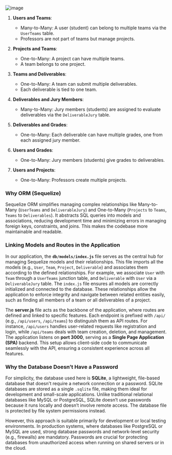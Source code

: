 ![image](https://github.com/user-attachments/assets/70f7798b-784b-4499-b9b6-b0ce6f9e5c2e)



1. **Users and Teams**:
   - Many-to-Many: A user (student) can belong to multiple teams via the `UserTeams` table.
   - Professors are not part of teams but manage projects.

2. **Projects and Teams**:
   - One-to-Many: A project can have multiple teams.
   - A team belongs to one project.

3. **Teams and Deliverables**:
   - One-to-Many: A team can submit multiple deliverables.
   - Each deliverable is tied to one team.

4. **Deliverables and Jury Members**:
   - Many-to-Many: Jury members (students) are assigned to evaluate deliverables via the `DeliverableJury` table.

5. **Deliverables and Grades**:
   - One-to-Many: Each deliverable can have multiple grades, one from each assigned jury member.

6. **Users and Grades**:
   - One-to-Many: Jury members (students) give grades to deliverables.

7. **Users and Projects**:
   - One-to-Many: Professors create multiple projects.

### Why ORM (Sequelize)
Sequelize ORM simplifies managing complex relationships like Many-to-Many (`UserTeams` and `DeliverableJury`) and One-to-Many (`Projects` to `Teams`, `Teams` to `Deliverables`). It abstracts SQL queries into models and associations, reducing development time and minimizing errors in managing foreign keys, constraints, and joins. This makes the codebase more maintainable and readable.
### Linking Models and Routes in the Application

In our application, the **`db/models/index.js`** file serves as the central hub for managing Sequelize models and their relationships. This file imports all the models (e.g., `User`, `Team`, `Project`, `Deliverable`) and associates them according to the defined relationships. For example, we associate `User` with `Team` through a `UserTeams` junction table, and `Deliverable` with `User` via a `DeliverableJury` table. The `index.js` file ensures all models are correctly initialized and connected to the database. These relationships allow the application to enforce integrity and navigate between related entities easily, such as finding all members of a team or all deliverables of a project.

The **server.js** file acts as the backbone of the application, where routes are defined and linked to specific features. Each endpoint is prefixed with `/api/` (e.g., `/api/users`, `/api/teams`) to distinguish them as API routes. For instance, `/api/users` handles user-related requests like registration and login, while `/api/teams` deals with team creation, deletion, and management. The application listens on **port 3000**, serving as a **Single Page Application (SPA)** backend. This setup allows client-side code to communicate seamlessly with the API, ensuring a consistent experience across all features.


### Why the Database Doesn’t Have a Password

For simplicity, the database used here is **SQLite**, a lightweight, file-based database that doesn't require a network connection or a password. SQLite databases are stored as a single `.sqlite` file, making them ideal for development and small-scale applications. Unlike traditional relational databases like MySQL or PostgreSQL, SQLite doesn’t use passwords because it runs locally and doesn’t involve remote access. The database file is protected by file system permissions instead.

However, this approach is suitable primarily for development or local testing environments. In production systems, where databases like PostgreSQL or MySQL are used, strong database passwords and network-level security (e.g., firewalls) are mandatory. Passwords are crucial for protecting databases from unauthorized access when running on shared servers or in the cloud.


